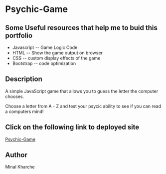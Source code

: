 # Psychic-Game

## Some Useful resources that help me to buid this portfolio
*  Javascript -- Game Logic Code
*  HTML  -- Show the game output on browser 
*  CSS -- custom display effects of the game
*  Bootstrap -- code optimization


## Description
A simple JavaScript game that allows you to guess the letter the computer chooses.

Choose a letter from A - Z and test your psycic ability to see if you can read a computers mind!

## Click on the following link to deployed site
[Psychic-Game](https://minalk24.github.io/Psychic-Game/)

<!--
 ## Images 
![# Psychic-Game](assets/images/psychic-Game.png)-->

## Author
Minal Kharche
